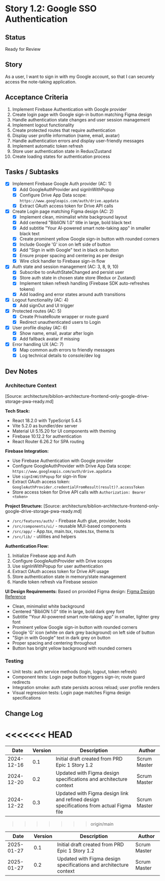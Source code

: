 # Story 1.2: Google SSO Authentication

## Status

Ready for Review

## Story

As a user,
I want to sign in with my Google account,
so that I can securely access the note-taking application.

## Acceptance Criteria

1. Implement Firebase Authentication with Google provider
2. Create login page with Google sign-in button matching Figma design
3. Handle authentication state changes and user session management
4. Implement logout functionality
5. Create protected routes that require authentication
6. Display user profile information (name, email, avatar)
7. Handle authentication errors and display user-friendly messages
8. Implement automatic token refresh
9. Store user authentication state in Redux/Zustand
10. Create loading states for authentication process

## Tasks / Subtasks

- [x] Implement Firebase Google Auth provider (AC: 1)
  - [x] Add GoogleAuthProvider and signInWithPopup
  - [x] Configure Drive App Data scope: `https://www.googleapis.com/auth/drive.appdata`
  - [x] Extract OAuth access token for Drive API calls
- [x] Create Login page matching Figma design (AC: 2)
  - [x] Implement clean, minimalist white background layout
  - [x] Add centered "BibliON 1.0" title in large, bold black text
  - [x] Add subtitle "Your AI-powered smart note-taking app" in smaller black text
  - [x] Create prominent yellow Google sign-in button with rounded corners
  - [x] Include Google 'G' icon on left side of button
  - [x] Add "Sign in with Google" text in black on button
  - [x] Ensure proper spacing and centering as per design
  - [x] Wire click handler to Firebase sign-in flow
- [x] Auth state and session management (AC: 3, 8, 9, 10)
  - [x] Subscribe to onAuthStateChanged and persist user
  - [x] Store auth state in chosen state store (Redux or Zustand)
  - [x] Implement token refresh handling (Firebase SDK auto-refreshes tokens)
  - [x] Add loading and error states around auth transitions
- [x] Logout functionality (AC: 4)
  - [x] Add signOut and UI trigger
- [x] Protected routes (AC: 5)
  - [x] Create PrivateRoute wrapper or route guard
  - [x] Redirect unauthenticated users to Login
- [x] User profile display (AC: 6)
  - [x] Show name, email, avatar after login
  - [x] Add fallback avatar if missing
- [x] Error handling UX (AC: 7)
  - [x] Map common auth errors to friendly messages
  - [x] Log technical details to console/dev log

## Dev Notes

### Architecture Context

[Source: architecture/biblion-architecture-frontend-only-google-drive-storage-pwa-ready.md]

**Tech Stack:**

- React 18.2.0 with TypeScript 5.4.5
- Vite 5.2.0 as bundler/dev server
- Material UI 5.15.20 for UI components with theming
- Firebase 10.12.2 for authentication
- React Router 6.26.2 for SPA routing

**Firebase Integration:**

- Use Firebase Authentication with Google provider
- Configure GoogleAuthProvider with Drive App Data scope: `https://www.googleapis.com/auth/drive.appdata`
- Use `signInWithPopup` for sign-in flow
- Extract OAuth access token: `GoogleAuthProvider.credentialFromResult(result)?.accessToken`
- Store access token for Drive API calls with `Authorization: Bearer <token>`

**Project Structure:**
[Source: architecture/biblion-architecture-frontend-only-google-drive-storage-pwa-ready.md]

- `/src/features/auth/` - Firebase Auth glue, provider, hooks
- `/src/components/ui/` - reusable MUI-based components
- `/src/app/` - App.tsx, main.tsx, routes.tsx, theme.ts
- `/src/lib/` - utilities and helpers

**Authentication Flow:**

1. Initialize Firebase app and Auth
2. Configure GoogleAuthProvider with Drive scopes
3. Use signInWithPopup for user authentication
4. Extract OAuth access token for Drive API usage
5. Store authentication state in memory/state management
6. Handle token refresh via Firebase session

**UI Design Requirements:**
Based on provided Figma design: [Figma Design Reference](https://www.figma.com/design/J4Dsi0o3FCgCgqrvPCAehY/Untitled?node-id=4-90&t=HuUDjZWdAXqBzgAP-4)

- Clean, minimalist white background
- Centered "BibliON 1.0" title in large, bold dark grey font
- Subtitle "Your AI-powered smart note-taking app" in smaller, lighter grey font
- Prominent yellow Google sign-in button with rounded corners
- Google 'G' icon (white on dark grey background) on left side of button
- "Sign in with Google" text in dark grey on button
- Proper spacing and centering throughout
- Button has bright yellow background with rounded corners

### Testing

- Unit tests: auth service methods (login, logout, token refresh)
- Component tests: Login page button triggers sign-in; route guard redirects
- Integration smoke: auth state persists across reload; user profile renders
- Visual regression tests: Login page matches Figma design specifications

## Change Log

# <<<<<<< HEAD

| Date       | Version | Description                                                                             | Author       |
| ---------- | ------- | --------------------------------------------------------------------------------------- | ------------ |
| 2024-12-16 | 0.1     | Initial draft created from PRD Epic 1 Story 1.2                                         | Scrum Master |
| 2024-12-20 | 0.2     | Updated with Figma design specifications and architecture context                       | Scrum Master |
| 2024-12-22 | 0.3     | Updated with Figma design link and refined design specifications from actual Figma file | Scrum Master |

> > > > > > > origin/main

| Date       | Version | Description                                                       | Author       |
| ---------- | ------- | ----------------------------------------------------------------- | ------------ |
| 2025-01-27 | 0.1     | Initial draft created from PRD Epic 1 Story 1.2                   | Scrum Master |
| 2025-01-27 | 0.2     | Updated with Figma design specifications and architecture context | Scrum Master |
